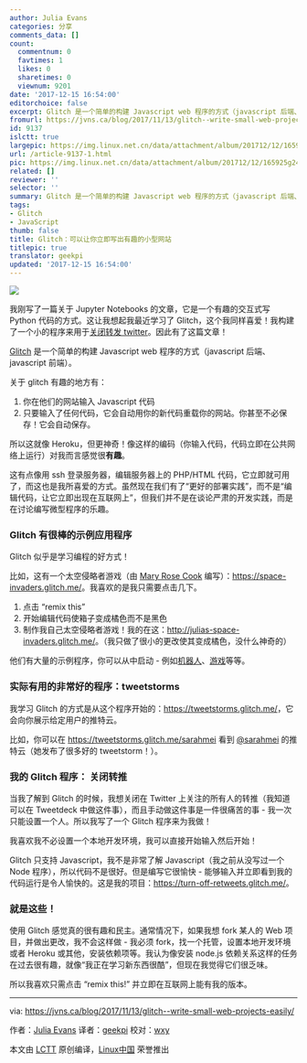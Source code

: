 ```yaml
---
author: Julia Evans
categories: 分享
comments_data: []
count:
  commentnum: 0
  favtimes: 1
  likes: 0
  sharetimes: 0
  viewnum: 9201
date: '2017-12-15 16:54:00'
editorchoice: false
excerpt: Glitch 是一个简单的构建 Javascript web 程序的方式（javascript 后端、javascript 前端）。
fromurl: https://jvns.ca/blog/2017/11/13/glitch--write-small-web-projects-easily/
id: 9137
islctt: true
largepic: https://img.linux.net.cn/data/attachment/album/201712/12/165925g24w582uc5g553e7.jpg
url: /article-9137-1.html
pic: https://img.linux.net.cn/data/attachment/album/201712/12/165925g24w582uc5g553e7.jpg.thumb.jpg
related: []
reviewer: ''
selector: ''
summary: Glitch 是一个简单的构建 Javascript web 程序的方式（javascript 后端、javascript 前端）。
tags:
- Glitch
- JavaScript
thumb: false
title: Glitch：可以让你立即写出有趣的小型网站
titlepic: true
translator: geekpi
updated: '2017-12-15 16:54:00'
---
```


![](/data/attachment/album/201712/12/165925g24w582uc5g553e7.jpg)


我刚写了一篇关于 Jupyter Notebooks 的文章，它是一个有趣的交互式写 Python 代码的方式。这让我想起我最近学习了 Glitch，这个我同样喜爱！我构建了一个小的程序来用于[关闭转发 twitter](https://turn-off-retweets.glitch.me/)。因此有了这篇文章！


[Glitch](https://glitch.com/) 是一个简单的构建 Javascript web 程序的方式（javascript 后端、javascript 前端）。


关于 glitch 有趣的地方有：


1. 你在他们的网站输入 Javascript 代码
2. 只要输入了任何代码，它会自动用你的新代码重载你的网站。你甚至不必保存！它会自动保存。


所以这就像 Heroku，但更神奇！像这样的编码（你输入代码，代码立即在公共网络上运行）对我而言感觉很**有趣**。


这有点像用 ssh 登录服务器，编辑服务器上的 PHP/HTML 代码，它立即就可用了，而这也是我所喜爱的方式。虽然现在我们有了“更好的部署实践”，而不是“编辑代码，让它立即出现在互联网上”，但我们并不是在谈论严肃的开发实践，而是在讨论编写微型程序的乐趣。


### Glitch 有很棒的示例应用程序


Glitch 似乎是学习编程的好方式！


比如，这有一个太空侵略者游戏（由 [Mary Rose Cook](https://maryrosecook.com/) 编写）：<https://space-invaders.glitch.me/>。我喜欢的是我只需要点击几下。


1. 点击 “remix this”
2. 开始编辑代码使箱子变成橘色而不是黑色
3. 制作我自己太空侵略者游戏！我的在这：<http://julias-space-invaders.glitch.me/>。（我只做了很小的更改使其变成橘色，没什么神奇的）


他们有大量的示例程序，你可以从中启动 - 例如[机器人](https://glitch.com/handy-bots)、[游戏](https://glitch.com/games)等等。


### 实际有用的非常好的程序：tweetstorms


我学习 Glitch 的方式是从这个程序开始的：<https://tweetstorms.glitch.me/>，它会向你展示给定用户的推特云。


比如，你可以在 <https://tweetstorms.glitch.me/sarahmei> 看到 [@sarahmei](https://twitter.com/sarahmei) 的推特云（她发布了很多好的 tweetstorm！）。


### 我的 Glitch 程序： 关闭转推


当我了解到 Glitch 的时候，我想关闭在 Twitter 上关注的所有人的转推（我知道可以在 Tweetdeck 中做这件事），而且手动做这件事是一件很痛苦的事 - 我一次只能设置一个人。所以我写了一个 Glitch 程序来为我做！


我喜欢我不必设置一个本地开发环境，我可以直接开始输入然后开始！


Glitch 只支持 Javascript，我不是非常了解 Javascript（我之前从没写过一个 Node 程序），所以代码不是很好。但是编写它很愉快 - 能够输入并立即看到我的代码运行是令人愉快的。这是我的项目：<https://turn-off-retweets.glitch.me/>。


### 就是这些！


使用 Glitch 感觉真的很有趣和民主。通常情况下，如果我想 fork 某人的 Web 项目，并做出更改，我不会这样做 - 我必须 fork，找一个托管，设置本地开发环境或者 Heroku 或其他，安装依赖项等。我认为像安装 node.js 依赖关系这样的任务在过去很有趣，就像“我正在学习新东西很酷”，但现在我觉得它们很乏味。


所以我喜欢只需点击 “remix this!” 并立即在互联网上能有我的版本。




---


via: <https://jvns.ca/blog/2017/11/13/glitch--write-small-web-projects-easily/>


作者：[Julia Evans](https://jvns.ca/) 译者：[geekpi](https://github.com/geekpi) 校对：[wxy](https://github.com/wxy)


本文由 [LCTT](https://github.com/LCTT/TranslateProject) 原创编译，[Linux中国](https://linux.cn/) 荣誉推出